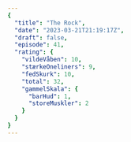 ```yaml
---
{
  "title": "The Rock",
  "date": "2023-03-21T21:19:17Z",
  "draft": false,
  "episode": 41,
  "rating": {
    "vildeVåben": 10,
    "stærkeOneliners": 9,
    "fedSkurk": 10,
    "total": 32,
    "gammelSkala": {
      "barHud": 1,
      "storeMuskler": 2
    }
  }
}
---
```



